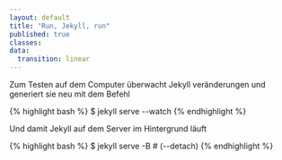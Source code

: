 ```yaml
---
layout: default
title: "Run, Jekyll, run"
published: true
classes:
data:
  transition: linear
---
```


Zum Testen auf dem Computer überwacht Jekyll veränderungen und generiert sie neu mit dem Befehl

{% highlight bash %}
$ jekyll serve --watch
{% endhighlight %}

Und damit Jekyll auf dem Server im Hintergrund läuft

{% highlight bash %}
$ jekyll serve -B # (--detach)
{% endhighlight %}

